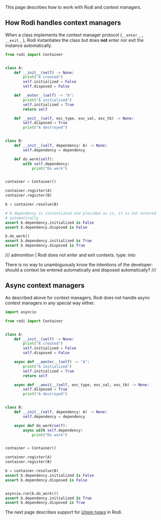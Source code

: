 This page describes how to work with Rodi and context managers.

## How Rodi handles context managers

When a class implements the context manager protocol (`__enter__`, `__exit__`),
Rodi instantiates the class but does **not** enter nor exit the instance
automatically.

```python  {linenums="1", hl_lines="4 10 15 25-26 41"}
from rodi import Container


class A:
    def __init__(self) -> None:
        print("A created")
        self.initialized = False
        self.disposed = False

    def __enter__(self) -> "A":
        print("A initialized")
        self.initialized = True
        return self

    def __exit__(self, exc_type, exc_val, exc_tb) -> None:
        self.disposed = True
        print("A destroyed")


class B:
    def __init__(self, dependency: A) -> None:
        self.dependency = dependency

    def do_work(self):
        with self.dependency:
            print("Do work")


container = Container()

container.register(A)
container.register(B)

b = container.resolve(B)

# b.dependency is instantiated and provided as is, it is not entered
# automatically
assert b.dependency.initialized is False
assert b.dependency.disposed is False

b.do_work()
assert b.dependency.initialized is True
assert b.dependency.disposed is True
```

/// admonition | Rodi does not enter and exit contexts.
    type: into

There is no way to unambiguously know the intentions of the developer:
should a context be entered automatically and disposed automatically?
///

## Async context managers

As described above for context managers, Rodi does not handle async context
managers in any special way either.

```python  {linenums="1", hl_lines="6 12 17 26-27 41"}
import asyncio

from rodi import Container


class A:
    def __init__(self) -> None:
        print("A created")
        self.initialized = False
        self.disposed = False

    async def __aenter__(self) -> "A":
        print("A initialized")
        self.initialized = True
        return self

    async def __aexit__(self, exc_type, exc_val, exc_tb) -> None:
        self.disposed = True
        print("A destroyed")


class B:
    def __init__(self, dependency: A) -> None:
        self.dependency = dependency

    async def do_work(self):
        async with self.dependency:
            print("Do work")


container = Container()

container.register(A)
container.register(B)

b = container.resolve(B)
assert b.dependency.initialized is False
assert b.dependency.disposed is False


asyncio.run(b.do_work())
assert b.dependency.initialized is True
assert b.dependency.disposed is True
```

The next page describes support for [_Union types_](./union-types.md) in Rodi.
